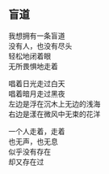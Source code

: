## 盲道
我想拥有一条盲道<br>
没有人，也没有尽头<br>
轻松地闭着眼<br>
无所畏惧地走着<br>

唱着日光走过白天<br>
唱着暗月走过黑夜<br>
左边是浮在沉木上无边的浅海<br>
右边是漾在微风中无束的花洋<br>

一个人走着，走着<br>
也无声，也无息<br>
似乎没有存在<br>
却又存在过